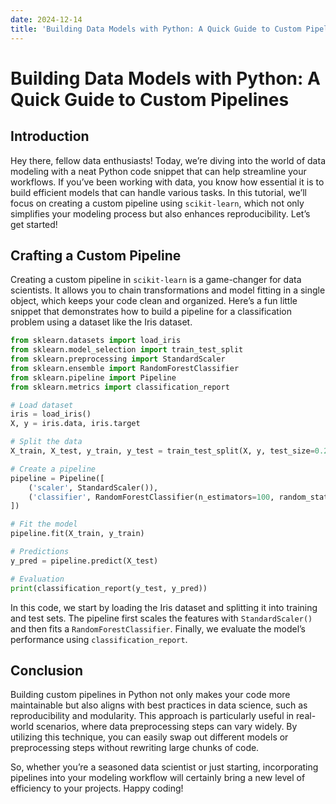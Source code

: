 ```yaml
---
date: 2024-12-14
title: 'Building Data Models with Python: A Quick Guide to Custom Pipelines'
---
```


# Building Data Models with Python: A Quick Guide to Custom Pipelines

## Introduction

Hey there, fellow data enthusiasts! Today, we’re diving into the world of data modeling with a neat Python code snippet that can help streamline your workflows. If you’ve been working with data, you know how essential it is to build efficient models that can handle various tasks. In this tutorial, we’ll focus on creating a custom pipeline using `scikit-learn`, which not only simplifies your modeling process but also enhances reproducibility. Let’s get started!

<!-- more -->
## Crafting a Custom Pipeline

Creating a custom pipeline in `scikit-learn` is a game-changer for data scientists. It allows you to chain transformations and model fitting in a single object, which keeps your code clean and organized. Here’s a fun little snippet that demonstrates how to build a pipeline for a classification problem using a dataset like the Iris dataset.

```python
from sklearn.datasets import load_iris
from sklearn.model_selection import train_test_split
from sklearn.preprocessing import StandardScaler
from sklearn.ensemble import RandomForestClassifier
from sklearn.pipeline import Pipeline
from sklearn.metrics import classification_report

# Load dataset
iris = load_iris()
X, y = iris.data, iris.target

# Split the data
X_train, X_test, y_train, y_test = train_test_split(X, y, test_size=0.2, random_state=42)

# Create a pipeline
pipeline = Pipeline([
    ('scaler', StandardScaler()),
    ('classifier', RandomForestClassifier(n_estimators=100, random_state=42))
])

# Fit the model
pipeline.fit(X_train, y_train)

# Predictions
y_pred = pipeline.predict(X_test)

# Evaluation
print(classification_report(y_test, y_pred))
```

In this code, we start by loading the Iris dataset and splitting it into training and test sets. The pipeline first scales the features with `StandardScaler()` and then fits a `RandomForestClassifier`. Finally, we evaluate the model’s performance using `classification_report`.

## Conclusion

Building custom pipelines in Python not only makes your code more maintainable but also aligns with best practices in data science, such as reproducibility and modularity. This approach is particularly useful in real-world scenarios, where data preprocessing steps can vary widely. By utilizing this technique, you can easily swap out different models or preprocessing steps without rewriting large chunks of code.

So, whether you’re a seasoned data scientist or just starting, incorporating pipelines into your modeling workflow will certainly bring a new level of efficiency to your projects. Happy coding!